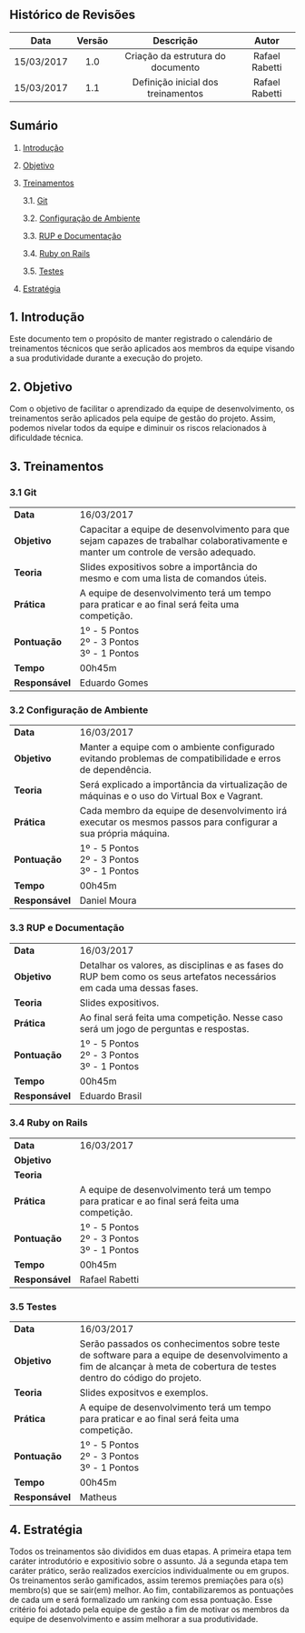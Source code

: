 ## Histórico de Revisões

| Data | Versão | Descrição | Autor |
|:----:|:------:|:---------:|:-----:|
|15/03/2017|1.0|Criação da estrutura do documento|Rafael Rabetti|
|15/03/2017|1.1|Definição inicial dos treinamentos|Rafael Rabetti|

## Sumário
1.   [Introdução](#1-introdução)

2.   [Objetivo](#2-objetivo)

3.   [Treinamentos](#3-treinamentos)

     3.1. [Git](#31-git)

     3.2. [Configuração de Ambiente](#32-configuração-de-ambiente)

     3.3. [RUP e Documentação](#33-rup-e-documentação)

     3.4. [Ruby on Rails](#34-ruby-on-rails)

     3.5. [Testes](#35-testes)

4.   [Estratégia](#4-estratégia) 

## 1. Introdução

Este documento tem o propósito de manter registrado o calendário de treinamentos técnicos que serão aplicados aos membros da equipe visando a sua produtividade durante a execução do projeto.

## 2. Objetivo

Com o objetivo de facilitar o aprendizado da equipe de desenvolvimento, os treinamentos serão aplicados pela equipe de gestão do projeto. Assim, podemos nivelar todos da equipe e diminuir os riscos relacionados à dificuldade técnica.

## 3. Treinamentos

### 3.1 Git

| | |
|-|-|
|**Data**|16/03/2017|
|**Objetivo**|Capacitar a equipe de desenvolvimento para que sejam capazes de trabalhar colaborativamente e manter um controle de versão adequado.|
|**Teoria**|Slides expositivos sobre a importância do mesmo e com uma lista de comandos úteis.|
|**Prática**|A equipe de desenvolvimento terá um tempo para praticar e ao final será feita uma competição. |
|**Pontuação**|1º - 5 Pontos <br />2º - 3 Pontos <br />3º - 1 Pontos |
|**Tempo**|00h45m|
|**Responsável**|Eduardo Gomes|


### 3.2 Configuração de Ambiente

| | |
|-|-|
|**Data**|16/03/2017|
|**Objetivo**|Manter a equipe com o ambiente configurado evitando problemas de compatibilidade e erros de dependência.|
|**Teoria**|Será explicado a importância da virtualização de máquinas e o uso do Virtual Box e Vagrant.|
|**Prática**|Cada membro da equipe de desenvolvimento irá executar os mesmos passos para configurar a sua própria máquina.|
|**Pontuação**|1º - 5 Pontos <br />2º - 3 Pontos <br />3º - 1 Pontos |
|**Tempo**|00h45m|
|**Responsável**|Daniel Moura|

### 3.3 RUP e Documentação


| | |
|-|-|
|**Data**|16/03/2017|
|**Objetivo**|Detalhar os valores, as disciplinas e as fases do RUP bem como os seus artefatos necessários em cada uma dessas fases.|
|**Teoria**|Slides expositivos.|
|**Prática**|Ao final será feita uma competição. Nesse caso será um jogo de perguntas e respostas. |
|**Pontuação**|1º - 5 Pontos <br />2º - 3 Pontos <br />3º - 1 Pontos |
|**Tempo**|00h45m|
|**Responsável**|Eduardo Brasil|

### 3.4 Ruby on Rails


| | |
|-|-|
|**Data**|16/03/2017|
|**Objetivo**||
|**Teoria**||
|**Prática**|A equipe de desenvolvimento terá um tempo para praticar e ao final será feita uma competição.|
|**Pontuação**|1º - 5 Pontos <br />2º - 3 Pontos <br />3º - 1 Pontos |
|**Tempo**|00h45m|
|**Responsável**|Rafael Rabetti|

### 3.5 Testes


| | |
|-|-|
|**Data**|16/03/2017|
|**Objetivo**|Serão passados os conhecimentos sobre teste de software para a equipe de desenvolvimento a fim de alcançar à meta de cobertura de testes dentro do código do projeto.|
|**Teoria**|Slides expositvos e exemplos.|
|**Prática**|A equipe de desenvolvimento terá um tempo para praticar e ao final será feita uma competição.|
|**Pontuação**|1º - 5 Pontos <br />2º - 3 Pontos <br />3º - 1 Pontos |
|**Tempo**|00h45m|
|**Responsável**|Matheus|

## 4. Estratégia

Todos os treinamentos são divididos em duas etapas. A primeira etapa tem caráter introdutório e expositivio sobre o assunto. Já a segunda etapa tem caráter prático, serão realizados exercícios individualmente ou em grupos. Os treinamentos serão gamificados, assim teremos premiações para o(s) membro(s) que se sair(em) melhor. Ao fim, contabilizaremos as pontuações de cada um e será formalizado um ranking com essa pontuação. Esse critério foi adotado pela equipe de gestão a fim de motivar os membros da equipe de desenvolvimento e assim melhorar a sua produtividade.
